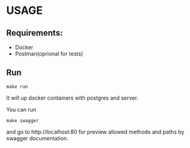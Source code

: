 # USAGE

## Requirements:
- Docker
- Postman(oprional for tests)

## Run

```shell
make run
```

It will up docker containers with postgres and server.

You can run
```shell
make swagger
```
and go to http://localhost:80
for preview allowed methods and paths by swagger documentation.